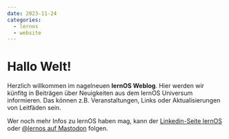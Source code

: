 ```yaml
---
date: 2023-11-24
categories:
  - lernos
  - website
---
```


# Hallo Welt!
Herzlich willkommen im nagelneuen **lernOS Weblog**. Hier werden wir künfitg in Beiträgen über Neuigkeiten aus dem lernOS Universum informieren. Das können z.B. Veranstaltungen, Links oder Aktualisierungen von Leitfäden sein.

Wer noch mehr Infos zu lernOS haben mag, kann der [Linkedin-Seite lernOS](https://www.linkedin.com/showcase/28494203/) oder [@lernos auf Mastodon](https://colearn.social/@lernos) folgen.